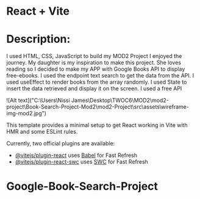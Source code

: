 # React + Vite
# Description:
I used HTML, CSS, JavaScript to build my MOD2 Project
I enjoyed the journey. My daughter is my inspiration to make this project. She loves reading so I decided to make my APP with Google Books API to display free-ebooks.
I used the endpoint text search to get the data from the API.
I used useEffect to render books from the array randomly.
I used State to insert the data retrieved and display it on the screen.
I used a free API 

![Alt text]("C:\Users\Nissi James\Desktop\TWOC6\MOD2\mod2-project\Book-Search-Project-Mod2\mod2-Project\src\assets\wireframe-img-mod2.jpg")






This template provides a minimal setup to get React working in Vite with HMR and some ESLint rules.

Currently, two official plugins are available:

- [@vitejs/plugin-react](https://github.com/vitejs/vite-plugin-react/blob/main/packages/plugin-react/README.md) uses [Babel](https://babeljs.io/) for Fast Refresh
- [@vitejs/plugin-react-swc](https://github.com/vitejs/vite-plugin-react-swc) uses [SWC](https://swc.rs/) for Fast Refresh
# Google-Book-Search-Project
